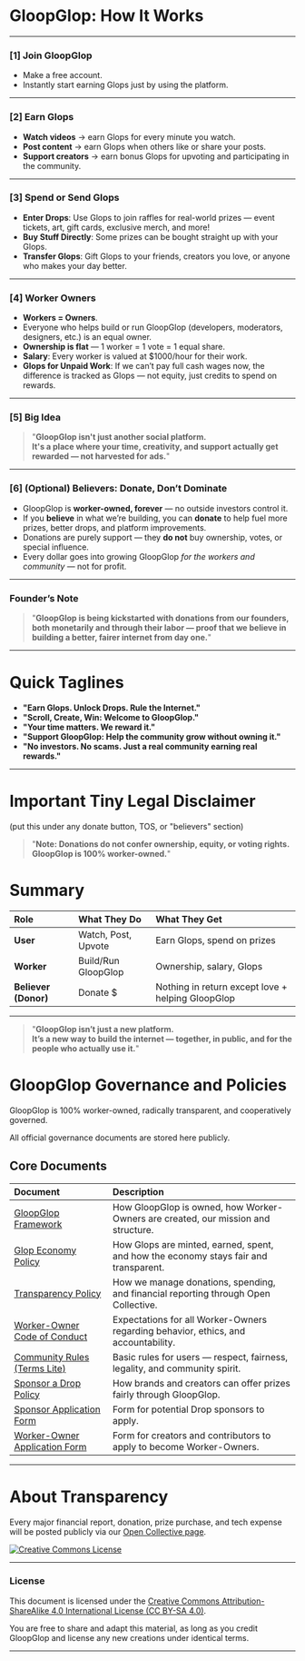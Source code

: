 # **GloopGlop: How It Works**

---

### **[1] Join GloopGlop**  
- Make a free account.  
- Instantly start earning Glops just by using the platform.

---

### **[2] Earn Glops**
- **Watch videos** → earn Glops for every minute you watch.  
- **Post content** → earn Glops when others like or share your posts.  
- **Support creators** → earn bonus Glops for upvoting and participating in the community.

---

### **[3] Spend or Send Glops**
- **Enter Drops**: Use Glops to join raffles for real-world prizes — event tickets, art, gift cards, exclusive merch, and more!
- **Buy Stuff Directly**: Some prizes can be bought straight up with your Glops.
- **Transfer Glops**: Gift Glops to your friends, creators you love, or anyone who makes your day better.

---

### **[4] Worker Owners**
- **Workers = Owners**.  
- Everyone who helps build or run GloopGlop (developers, moderators, designers, etc.) is an equal owner.  
- **Ownership is flat** — 1 worker = 1 vote = 1 equal share.  
- **Salary**: Every worker is valued at $1000/hour for their work.  
- **Glops for Unpaid Work**: If we can’t pay full cash wages now, the difference is tracked as Glops — not equity, just credits to spend on rewards.

---

### **[5] Big Idea**
> "**GloopGlop isn't just another social platform.  
> It's a place where your time, creativity, and support actually get rewarded — not harvested for ads.**"

---

### **[6] (Optional) Believers: Donate, Don’t Dominate**
- GloopGlop is **worker-owned, forever** — no outside investors control it.  
- If you **believe** in what we’re building, you can **donate** to help fuel more prizes, better drops, and platform improvements.
- Donations are purely support — they **do not** buy ownership, votes, or special influence.
- Every dollar goes into growing GloopGlop *for the workers and community* — not for profit.

---

### **Founder’s Note**
> "**GloopGlop is being kickstarted with donations from our founders, both monetarily and through their labor — proof that we believe in building a better, fairer internet from day one.**"

---

# **Quick Taglines**

- **"Earn Glops. Unlock Drops. Rule the Internet."**
- **"Scroll, Create, Win: Welcome to GloopGlop."**
- **"Your time matters. We reward it."**
- **"Support GloopGlop: Help the community grow without owning it."**
- **"No investors. No scams. Just a real community earning real rewards."**

---

# **Important Tiny Legal Disclaimer**
(put this under any donate button, TOS, or "believers" section)

> "**Note: Donations do not confer ownership, equity, or voting rights. GloopGlop is 100% worker-owned.**"

# **Summary**

| Role | What They Do | What They Get |
|:---|:---|:---|
| **User** | Watch, Post, Upvote | Earn Glops, spend on prizes |
| **Worker** | Build/Run GloopGlop | Ownership, salary, Glops |
| **Believer (Donor)** | Donate $ | Nothing in return except love + helping GloopGlop |

---

> "**GloopGlop isn’t just a new platform.  
> It’s a new way to build the internet — together, in public, and for the people who actually use it.**"

# GloopGlop Governance and Policies

GloopGlop is 100% worker-owned, radically transparent, and cooperatively governed.

All official governance documents are stored here publicly.

## Core Documents

| Document | Description |
|:---|:---|
| [GloopGlop Framework](docs/GloopGlop-Framework.md) | How GloopGlop is owned, how Worker-Owners are created, our mission and structure. |
| [Glop Economy Policy](docs/Glop-Economy-Policy.md) | How Glops are minted, earned, spent, and how the economy stays fair and transparent. |
| [Transparency Policy](docs/Transparency-Policy.md) | How we manage donations, spending, and financial reporting through Open Collective. |
| [Worker-Owner Code of Conduct](docs/Worker-Owner-Code-of-Conduct.md) | Expectations for all Worker-Owners regarding behavior, ethics, and accountability. |
| [Community Rules (Terms Lite)](docs/Community-Rules.md) | Basic rules for users — respect, fairness, legality, and community spirit. |
| [Sponsor a Drop Policy](sponsor/Sponsor-a-Drop-Policy.md) | How brands and creators can offer prizes fairly through GloopGlop. |
| [Sponsor Application Form](sponsor/Sponsor-Application-Form.md) | Form for potential Drop sponsors to apply. |
| [Worker-Owner Application Form](worker-owner/Worker-Owner-Application-Form.md) | Form for creators and contributors to apply to become Worker-Owners. |


---

# **About Transparency**

Every major financial report, donation, prize purchase, and tech expense will be posted publicly via our [Open Collective page](https://opencollective.com/gloopglop).


[![Creative Commons License](https://i.creativecommons.org/l/by-sa/4.0/88x31.png)](https://creativecommons.org/licenses/by-sa/4.0/)

---

### License

This document is licensed under the [Creative Commons Attribution-ShareAlike 4.0 International License (CC BY-SA 4.0)](https://creativecommons.org/licenses/by-sa/4.0/).

You are free to share and adapt this material, as long as you credit GloopGlop and license any new creations under identical terms.

---
